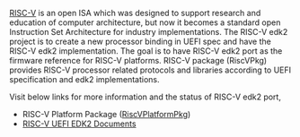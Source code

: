 [RISC-V](https://riscv.org/) is an open ISA which was designed to support research and education of computer architecture, but now it becomes a standard open Instruction Set Architecture for industry implementations. The RISC-V edk2 project is to create a new processor binding in UEFI spec and have the RISC-V edk2 implementation. The goal is to have RISC-V edk2 port as the firmware reference for RISC-V platforms.
RISC-V package (RiscVPkg) provides RISC-V processor related protocols and libraries according to UEFI specification and edk2 implementations.  

Visit below links for more information and the status of RISC-V edk2 port,  
* RISC-V Platform Package ([RiscVPlatformPkg](https://github.com/tianocore/tianocore.github.io/wiki/RiscVPlatformPkg )) 
* [ RISC-V UEFI EDK2 Documents](https://github.com/riscv/riscv-uefi-edk2-docs)

